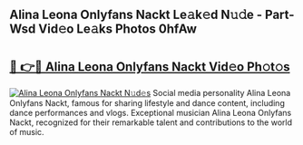 ## Alina Leona Onlyfans Nackt Le𝚊k𝚎d N𝚞𝚍e - Part-Wsd Vid𝚎o Le𝚊ks Photos 0hfAw

# <h2><a href="http://fb5xyp.evod.top/?m=Alina+Leona+Onlyfans+Nackt">🔗 👉🔴 Alina Leona Onlyfans Nackt Vid𝚎o Ph𝚘t𝚘s</a></h2>

[![Alina Leona Onlyfans Nackt N𝚞d𝚎s](https://i.imgur.com/8V9OHl7.gif)](http://fb5xyp.evod.top/?m=Alina+Leona+Onlyfans+Nackt)
Social media personality Alina Leona Onlyfans Nackt, famous for sharing lifestyle and dance content, including dance performances and vlogs. Exceptional musician Alina Leona Onlyfans Nackt, recognized for their remarkable talent and contributions to the world of music. 
